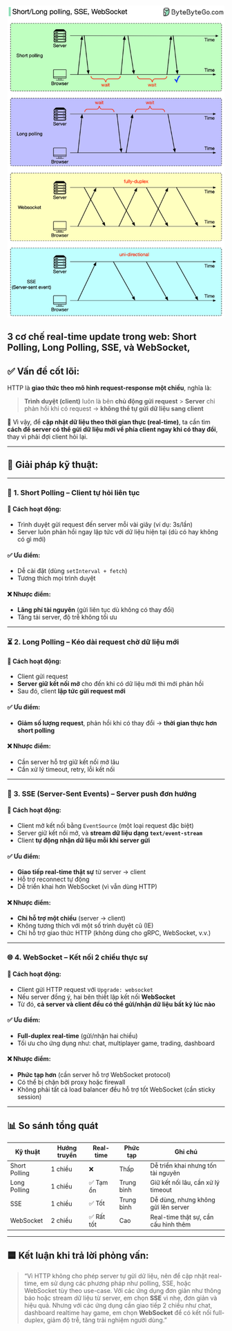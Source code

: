 ![1754212814740](image/00.Short-longPolling-SSE-WebSocket/1754212814740.png)

## **3 cơ chế real-time update trong web**: **Short Polling, Long Polling, SSE, và WebSocket**,

## ✅ **Vấn đề cốt lõi:**

HTTP là **giao thức theo mô hình request-response một chiều**, nghĩa là:

> **Trình duyệt (client)** luôn là bên **chủ động gửi request** > **Server** chỉ phản hồi khi có request → **không thể tự gửi dữ liệu sang client**

📌 Vì vậy, để **cập nhật dữ liệu theo thời gian thực (real-time)**, ta cần tìm **cách để server có thể gửi dữ liệu mới về phía client ngay khi có thay đổi**, thay vì phải đợi client hỏi lại.

---

## 🧠 **Giải pháp kỹ thuật:**

---

### 🔁 **1. Short Polling – Client tự hỏi liên tục**

#### 📌 Cách hoạt động:

- Trình duyệt gửi request đến server mỗi vài giây (ví dụ: 3s/lần)
- Server luôn phản hồi ngay lập tức với dữ liệu hiện tại (dù có hay không có gì mới)

#### ✅ Ưu điểm:

- Dễ cài đặt (dùng `setInterval + fetch`)
- Tương thích mọi trình duyệt

#### ❌ Nhược điểm:

- **Lãng phí tài nguyên** (gửi liên tục dù không có thay đổi)
- Tăng tải server, độ trễ không tối ưu

---

### ⏳ **2. Long Polling – Kéo dài request chờ dữ liệu mới**

#### 📌 Cách hoạt động:

- Client gửi request
- **Server giữ kết nối mở** cho đến khi có dữ liệu mới thì mới phản hồi
- Sau đó, client **lập tức gửi request mới**

#### ✅ Ưu điểm:

- **Giảm số lượng request**, phản hồi khi có thay đổi → **thời gian thực hơn short polling**

#### ❌ Nhược điểm:

- Cần server hỗ trợ giữ kết nối mở lâu
- Cần xử lý timeout, retry, lỗi kết nối

---

### 📡 **3. SSE (Server-Sent Events) – Server push đơn hướng**

#### 📌 Cách hoạt động:

- Client mở kết nối bằng `EventSource` (một loại request đặc biệt)
- Server giữ kết nối mở, và **stream dữ liệu dạng `text/event-stream`**
- Client **tự động nhận dữ liệu mỗi khi server gửi**

#### ✅ Ưu điểm:

- **Giao tiếp real-time thật sự** từ server → client
- Hỗ trợ reconnect tự động
- Dễ triển khai hơn WebSocket (vì vẫn dùng HTTP)

#### ❌ Nhược điểm:

- **Chỉ hỗ trợ một chiều** (server → client)
- Không tương thích với một số trình duyệt cũ (IE)
- Chỉ hỗ trợ giao thức HTTP (không dùng cho gRPC, WebSocket, v.v.)

---

### 🌐 **4. WebSocket – Kết nối 2 chiều thực sự**

#### 📌 Cách hoạt động:

- Client gửi HTTP request với `Upgrade: websocket`
- Nếu server đồng ý, hai bên thiết lập kết nối **WebSocket**
- Từ đó, **cả server và client đều có thể gửi/nhận dữ liệu bất kỳ lúc nào**

#### ✅ Ưu điểm:

- **Full-duplex real-time** (gửi/nhận hai chiều)
- Tối ưu cho ứng dụng như: chat, multiplayer game, trading, dashboard

#### ❌ Nhược điểm:

- **Phức tạp hơn** (cần server hỗ trợ WebSocket protocol)
- Có thể bị chặn bởi proxy hoặc firewall
- Không phải tất cả load balancer đều hỗ trợ tốt WebSocket (cần sticky session)

---

## 📊 **So sánh tổng quát**

| Kỹ thuật      | Hướng truyền | Real-time  | Phức tạp   | Ghi chú                              |
| ------------- | ------------ | ---------- | ---------- | ------------------------------------ |
| Short Polling | 1 chiều      | ❌         | Thấp       | Dễ triển khai nhưng tốn tài nguyên   |
| Long Polling  | 1 chiều      | ✅ Tạm ổn  | Trung bình | Giữ kết nối lâu, cần xử lý timeout   |
| SSE           | 1 chiều      | ✅ Tốt     | Trung bình | Dễ dùng, nhưng không gửi lên server  |
| WebSocket     | 2 chiều      | ✅ Rất tốt | Cao        | Real-time thật sự, cần cấu hình thêm |

---

## 🟦 **Kết luận khi trả lời phỏng vấn:**

> “Vì HTTP không cho phép server tự gửi dữ liệu, nên để cập nhật real-time, em sử dụng các phương pháp như polling, SSE, hoặc WebSocket tùy theo use-case.
> Với các ứng dụng đơn giản như thông báo hoặc stream dữ liệu từ server, em chọn **SSE** vì nhẹ, đơn giản và hiệu quả.
> Nhưng với các ứng dụng cần giao tiếp 2 chiều như chat, dashboard realtime hay game, em chọn **WebSocket** để có kết nối full-duplex, giảm độ trễ, tăng trải nghiệm người dùng.”
